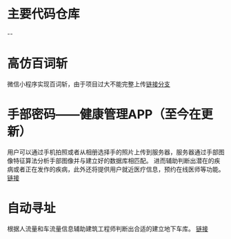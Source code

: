 # 主要代码仓库
--
# 高仿百词斩
微信小程序实现百词斩，由于项目过大不能完整上传[链接分支](https://github.com/ToSuperGod/Passion/tree/weChat) 
# 手部密码——健康管理APP（至今在更新）
用户可以通过手机拍照或者从相册选择手的照片上传到服务器，服务器通过手部图像特征算法分析手部图像并与建立好的数据库相匹配。
进而辅助判断出潜在的疾病或者正在发作的疾病，此外还将提供用户就近医疗信息，预约在线医师等功能。
[链接](https://github.com/ToSuperGod/Passion/tree/Palmprint)  
# 自动寻址
根据人流量和车流量信息辅助建筑工程师判断出合适的建立地下车库。
[链接](https://github.com/ToSuperGod/Passion/tree/master/Qt_find_three)  


